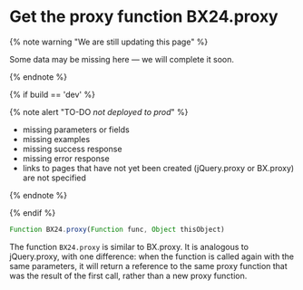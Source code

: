 # Get the proxy function BX24.proxy

{% note warning "We are still updating this page" %}

Some data may be missing here — we will complete it soon.

{% endnote %}

{% if build == 'dev' %}

{% note alert "TO-DO _not deployed to prod_" %}

- missing parameters or fields
- missing examples
- missing success response
- missing error response
- links to pages that have not yet been created (jQuery.proxy or BX.proxy) are not specified

{% endnote %}

{% endif %}

```js
Function BX24.proxy(Function func, Object thisObject)
```

The function `BX24.proxy` is similar to BX.proxy. It is analogous to jQuery.proxy, with one difference: when the function is called again with the same parameters, it will return a reference to the same proxy function that was the result of the first call, rather than a new proxy function.